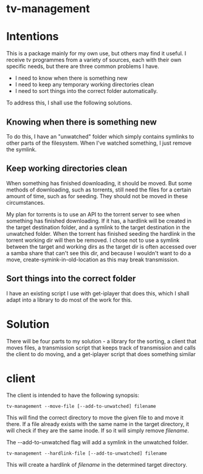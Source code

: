 tv-management
=============

# Intentions #

This is a package mainly for my own use, but others may find it useful. I receive tv programmes from a variety of
sources, each with their own specific needs, but there are three common problems I have.

- I need to know when there is something new
- I need to keep any temporary working directories clean
- I need to sort things into the correct folder automatically.

To address this, I shall use the following solutions.

## Knowing when there is something new ##

To do this, I have an "unwatched" folder which simply contains symlinks to other parts of the filesystem. When I've
watched something, I just remove the symlink.

## Keep working directories clean ##

When something has finished downloading, it should be moved. But some methods of downloading, such as torrents, still
need the files for a certain amount of time, such as for seeding. They should not be moved in these circumstances.

My plan for torrents is to use an API to the torrent server to see when something has finished downloading. If it has,
a hardlink will be created in the target destination folder, and a symlink to the target destination in the unwatched
folder. When the torrent has finished seeding the hardlink in the torrent working dir will then be removed. I chose not
to use a symlink between the target and working dirs as the target dir is often accessed over a samba share that can't
see this dir, and because I wouldn't want to do a move, create-symink-in-old-location as this may break transmission.

## Sort things into the correct folder ##

I have an existing script I use with get-iplayer that does this, which I shall adapt into a library to do most of the
work for this.

# Solution #

There will be four parts to my solution - a library for the sorting, a client that moves files, a transmission script
that keeps track of transmission and calls the client to do moving, and a get-iplayer script that does something similar

# client #

The client is intended to have the following synopsis:

    tv-management --move-file [--add-to-unwatched] filename
	
This will find the correct directory to move the given file to and move it there. If a file already exists with the
same name in the target directory, it will check if they are the same inode. If so it will simply remove _filename_.

The --add-to-unwatched flag will add a symlink in the unwatched folder.
	
	tv-management --hardlink-file [--add-to-unwatched] filename
	
This will create a hardlink of _filename_ in the determined target directory.